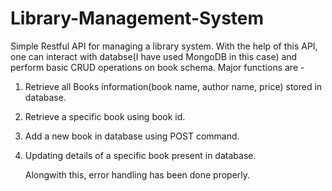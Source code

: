 # Library-Management-System
Simple Restful API for managing a library system.
With the help of this API, one can interact with databse(I have used MongoDB in this case) and perform basic CRUD operations on book schema.
Major functions are - 
1. Retrieve all Books information(book name, author name, price) stored in database.
2. Retrieve a specific book using book id.
3. Add a new book in database using POST command.
4. Updating details of a specific book present in database.

   Alongwith this, error handling has been done properly.
